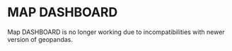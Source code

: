 # MAP DASHBOARD

Map DASHBOARD is no longer working due to incompatibilities with newer version of geopandas.

